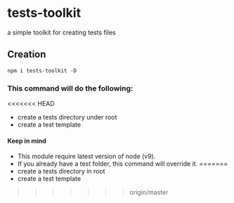 # tests-toolkit
a simple toolkit for creating tests files

Creation
------------

    npm i tests-toolkit -D
    
### This command will do the following:
<<<<<<< HEAD
- create a tests directory under root
- create a test template

#### Keep in mind
- This module require latest version of node (v9).
- If you already have a test folder, this command will override it.
=======
- create a tests directory in root
- create a test template
>>>>>>> origin/master
